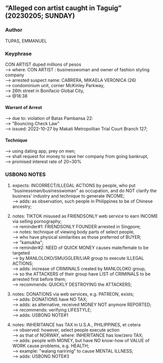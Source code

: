 ## “Alleged con artist caught in Taguig” (20230205; SUNDAY)

### Author

TUPAS, EMMANUEL

### Keyphrase

CON ARTIST duped millions of pesos<br/>
--> where: CON ARTIST : businesswoman and owner of fashion styling company<br/>
--> arrested suspect name: CABRERA, MIKAELA VERONICA (26)<br/>
--> condominium unit, corner McKinley Parkway,<br/>
--> 26th street in Bonifacio Global City,<br/>
--> @18:38

#### Warrant of Arrest

--> due to: violation of Batas Pambansa 22:<br/>
--> "Bouncing Check Law"<br/>
--> issued: 2022-10-27 by Makati Metropolitan Trial Court Branch 127;

#### Technique

--> using dating app, prey on men;<br/>
--> shall request for money to save her company from going bankrupt,<br/>
--> promised interest rate of 20~30%


### USBONG NOTES

1) expects: INCORRECT/ILLEGAL ACTIONS by people, who put "businessman/businesswoman" as occupation, and do NOT clarify the business' industry and technique to generate INCOME;<br/>
--> adds: as observation, such people in Philippines to be of Chinese ancestry;

2) notes: TIKTOK misused as FRIENDSONLY web service to earn INCOME via selling pornography;<br/>
--> reminder#1: FRIENDSONLY FOUNDER arrested in Singpore;<br/>
--> notes: technique of viewing body parts of select people,<br/>
--> who have physical similarities as those preferred of BUYER;<br/>
--> "kamukha"; <br/>
--> reminder#2: NEED of QUICK MONEY causes male/female to be targeted<br/> 
--> by MANLOLOKO/SMUGGLER/LIAR group to execute ILLEGAL ACTIONS;<br/>
--> adds: increase of CRIMINALS created by MANLOLOKO group,<br/>
--> so the ATTACKERS of their group have LIST of CRIMINALS to be arrested first before them;<br/>
--> recommends: QUICKLY DESTROYING the ATTACKERS;<br/>


3) notes: DONATIONS via web services, e.g. PATREON, exists;<br/>
--> adds: DONATIONS have NO TAX;<br/>
--> adds: as alternative, received MONEY NOT anymore REPORTED; <br/>
--> recommends: verifying LIFESTYLE; <br/>
--> adds: USBONG NOTE#1

4) notes: INHERITANCE has TAX in U.S.A., PHILIPPINES, et cetera<br/>
--> observed: however, select people execute action <br/>
--> as that of NORWAY, where: INHERITANCE has low/zero TAX;<br/>
--> adds: people with MONEY, but have NO know-how of VALUE of WORK cause problems, e.g. HEALTH;<br/>
--> example: "walang naririnig" to cause MENTAL ILLNESS;<br/>
--> adds: USBONG NOTE#3

